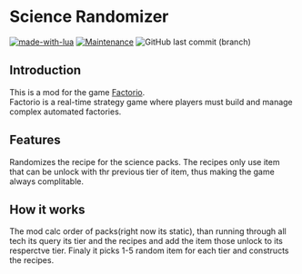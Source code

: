 # Science Randomizer
[![made-with-lua](https://img.shields.io/badge/Made%20with-Lua-13008F.svg)](https://www.lua.org/)
[![Maintenance](https://img.shields.io/badge/Maintained%3F-yes-green.svg)](https://GitHub.com/Redart15/science-randomizer/graphs/commit-activity)
![GitHub last commit (branch)](https://img.shields.io/github/last-commit/Redart15/science-randomizer/master)


## Introduction
This is a mod for the game [Factorio](https://store.steampowered.com/app/427520/Factorio/).\
Factorio is a real-time strategy game where players must build and manage complex automated factories.

## Features
Randomizes the recipe for the science packs.
The recipes only use item that can be unlock with thr previous tier of item, thus making the game always complitable.


## How it works
The mod calc order of packs(right now its static), than running through all tech its query its tier and the recipes and add
the item those unlock to its resperctve tier. Finaly it picks 1-5 random item for each tier and constructs the recipes.


